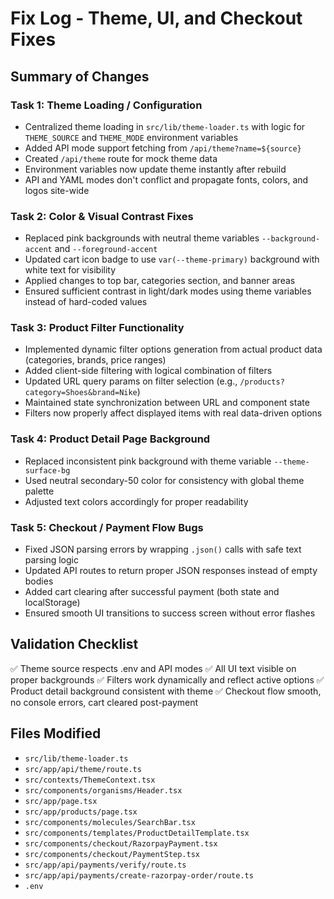 # Fix Log - Theme, UI, and Checkout Fixes

## Summary of Changes

### Task 1: Theme Loading / Configuration

- Centralized theme loading in `src/lib/theme-loader.ts` with logic for `THEME_SOURCE` and `THEME_MODE` environment variables
- Added API mode support fetching from `/api/theme?name=${source}`
- Created `/api/theme` route for mock theme data
- Environment variables now update theme instantly after rebuild
- API and YAML modes don't conflict and propagate fonts, colors, and logos site-wide

### Task 2: Color & Visual Contrast Fixes

- Replaced pink backgrounds with neutral theme variables `--background-accent` and `--foreground-accent`
- Updated cart icon badge to use `var(--theme-primary)` background with white text for visibility
- Applied changes to top bar, categories section, and banner areas
- Ensured sufficient contrast in light/dark modes using theme variables instead of hard-coded values

### Task 3: Product Filter Functionality

- Implemented dynamic filter options generation from actual product data (categories, brands, price ranges)
- Added client-side filtering with logical combination of filters
- Updated URL query params on filter selection (e.g., `/products?category=Shoes&brand=Nike`)
- Maintained state synchronization between URL and component state
- Filters now properly affect displayed items with real data-driven options

### Task 4: Product Detail Page Background

- Replaced inconsistent pink background with theme variable `--theme-surface-bg`
- Used neutral secondary-50 color for consistency with global theme palette
- Adjusted text colors accordingly for proper readability

### Task 5: Checkout / Payment Flow Bugs

- Fixed JSON parsing errors by wrapping `.json()` calls with safe text parsing logic
- Updated API routes to return proper JSON responses instead of empty bodies
- Added cart clearing after successful payment (both state and localStorage)
- Ensured smooth UI transitions to success screen without error flashes

## Validation Checklist

✅ Theme source respects .env and API modes
✅ All UI text visible on proper backgrounds
✅ Filters work dynamically and reflect active options
✅ Product detail background consistent with theme
✅ Checkout flow smooth, no console errors, cart cleared post-payment

## Files Modified

- `src/lib/theme-loader.ts`
- `src/app/api/theme/route.ts`
- `src/contexts/ThemeContext.tsx`
- `src/components/organisms/Header.tsx`
- `src/app/page.tsx`
- `src/app/products/page.tsx`
- `src/components/molecules/SearchBar.tsx`
- `src/components/templates/ProductDetailTemplate.tsx`
- `src/components/checkout/RazorpayPayment.tsx`
- `src/components/checkout/PaymentStep.tsx`
- `src/app/api/payments/verify/route.ts`
- `src/app/api/payments/create-razorpay-order/route.ts`
- `.env`

